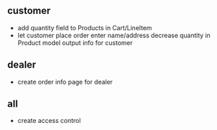 customer
--------

- add quantity field to Products in Cart/LineItem
- let customer place order
    enter name/address
    decrease quantity in Product model
    output info for customer

dealer
------

- create order info page for dealer

all
---

- create access control
